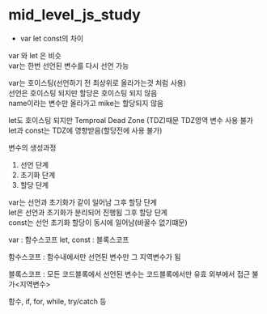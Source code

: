 # mid_level_js_study
 
- var let const의 차이   

var 와 let 은 비슷    
var는 한번 선언된 변수를 다시 선언 가능    

var는 호이스팅(선언하기 전 최상위로 올라가는것 처럼 사용)     
선언은 호이스팅 되지만 할당은 호이스팅 되지 않음     
name이라는 변수만 올라가고 mike는 할당되지 않음    

let도 호이스팅 되지만 
Temproal Dead Zone (TDZ)때문  TDZ영역 변수 사용 불가    
let과 const는 TDZ에 영향받음(할당전에 사용 불가)    

변수의 생성과정
1. 선언 단계
2. 초기화 단계
3. 할당 단계

var는 선언과 초기화가 같이 일어남 그후 할당 단계    
let은 선언과 초기화가 분리되어 진행됨 그후 할당 단계    
const는 선언 초기화 할당이 동시에 일어남(바꿀수 없기떄문)    

var : 함수스코프 
let, const : 블록스코프

함수스코프 : 함수내에서만 선언된 변수만 그 지역변수가 됨

블록스코프 : 모든 코드블록에서 선언된 변수는 코드블록에서만 유효 외부에서 접근 불가<지역변수>

함수, if, for, while, try/catch 등
